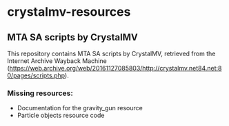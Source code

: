 # crystalmv-resources

## MTA SA scripts by CrystalMV

This repository contains MTA SA scripts by CrystalMV, retrieved from the Internet Archive Wayback Machine (https://web.archive.org/web/20161127085803/http://crystalmv.net84.net:80/pages/scripts.php).

### Missing resources:
* Documentation for the gravity_gun resource
* Particle objects resource code
